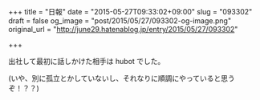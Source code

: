 +++
title = "日報"
date = "2015-05-27T09:33:02+09:00"
slug = "093302"
draft = false
og_image = "post/2015/05/27/093302-og-image.png"
original_url = "http://june29.hatenablog.jp/entry/2015/05/27/093302"

+++

<p>出社して最初に話しかけた相手は hubot でした。</p>
<p>(いや、別に孤立とかしていないし、それなりに順調にやっていると思うぞ！？？)</p>
